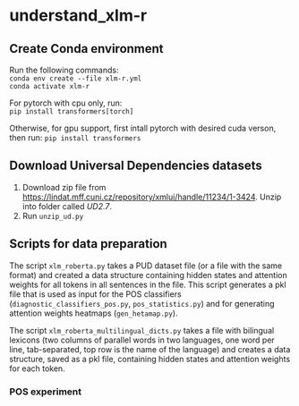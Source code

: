 # understand_xlm-r

## Create Conda environment

Run the following commands:  
`conda env create --file xlm-r.yml`  
`conda activate xlm-r`

For pytorch with cpu only, run:  
`pip install transformers[torch]`

Otherwise, for gpu support, first intall pytorch with desired cuda verson, then run:
`pip install transformers`


## Download Universal Dependencies datasets

1. Download zip file from https://lindat.mff.cuni.cz/repository/xmlui/handle/11234/1-3424. Unzip into folder called *UD2.7*.
2. Run `unzip_ud.py`



## Scripts for data preparation

The script `xlm_roberta.py` takes a PUD dataset file (or a file with the same format) and created a data structure containing hidden states and attention weights for all tokens in all sentences in the file.
This script generates a pkl file that is used as input for the POS classifiers (`diagnostic_classifiers_pos.py`, `pos_statistics.py`) and for generating attention weights heatmaps (`gen_hetamap.py`).

The script `xlm_roberta_multilingual_dicts.py` takes a file with bilingual lexicons (two columns of parallel words in two languages, one word per line, tab-separated, top row is the name of the language) and creates a data structure, saved as a pkl file, containing hidden states and attention weights for each token.

### POS experiment


